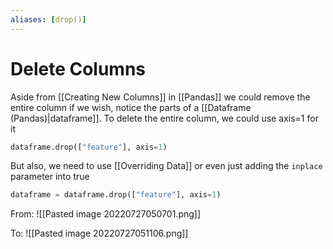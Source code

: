 ```yaml
---
aliases: [drop()]
---
```

# Delete Columns
Aside from [[Creating New Columns]]  in [[Pandas]] we could remove the entire column if we wish, notice the parts of a [[Dataframe (Pandas)|dataframe]]. To delete the entire column, we could use axis=1 for it

```python
dataframe.drop(["feature"], axis=1)
```

But also, we need to use [[Overriding Data]] or even just adding the `inplace` parameter into true
```python
dataframe = dataframe.drop(["feature"], axis=1)
```

From:
![[Pasted image 20220727050701.png]]

To:
![[Pasted image 20220727051106.png]]


